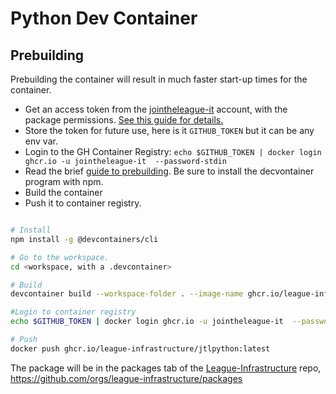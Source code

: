 

# Python Dev Container

## Prebuilding

Prebuilding the container will result in much faster start-up times
for the container. 

* Get an access token from the [jointheleague-it](https://github.com/jointheleague-it) account, with the
  package permissions. [See this guide for details. ](https://docs.github.com/en/packages/working-with-a-github-packages-registry/working-with-the-container-registry#authenticating-with-a-personal-access-token-classic)
* Store the token for future use, here is it ``GITHUB_TOKEN`` but it can be any env var.
* Login to the GH Container Registry: ``echo $GITHUB_TOKEN | docker login ghcr.io -u jointheleague-it  --password-stdin``
* Read the brief [guide to prebuilding](https://containers.dev/implementors/reference). Be sure to install the decvontainer program with npm. 
* Build the container
* Push it to container registry. 

```bash

# Install
npm install -g @devcontainers/cli

# Go to the workspace. 
cd <workspace, with a .devcontainer>

# Build
devcontainer build --workspace-folder . --image-name ghcr.io/league-infrastructure/jtlpython:latest

#Login to container registry
echo $GITHUB_TOKEN | docker login ghcr.io -u jointheleague-it  --password-stdin

# Push
docker push ghcr.io/league-infrastructure/jtlpython:latest
```

The package will be in the packages tab of the [League-Infrastructure](https://github.com/league-infrastructure) repo, https://github.com/orgs/league-infrastructure/packages
